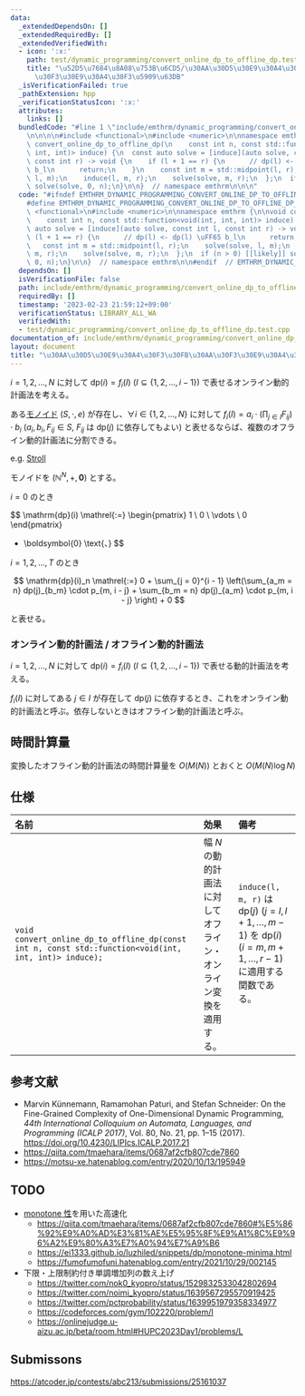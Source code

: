 ```yaml
---
data:
  _extendedDependsOn: []
  _extendedRequiredBy: []
  _extendedVerifiedWith:
  - icon: ':x:'
    path: test/dynamic_programming/convert_online_dp_to_offline_dp.test.cpp
    title: "\u52D5\u7684\u8A08\u753B\u6CD5/\u30AA\u30D5\u30E9\u30A4\u30F3\u30FB\u30AA\
      \u30F3\u30E9\u30A4\u30F3\u5909\u63DB"
  _isVerificationFailed: true
  _pathExtension: hpp
  _verificationStatusIcon: ':x:'
  attributes:
    links: []
  bundledCode: "#line 1 \"include/emthrm/dynamic_programming/convert_online_dp_to_offline_dp.hpp\"\
    \n\n\n\n#include <functional>\n#include <numeric>\n\nnamespace emthrm {\n\nvoid\
    \ convert_online_dp_to_offline_dp(\n    const int n, const std::function<void(int,\
    \ int, int)> induce) {\n  const auto solve = [induce](auto solve, const int l,\
    \ const int r) -> void {\n    if (l + 1 == r) {\n      // dp(l) <- dp(l) \uFF65\
    \ b_l\n      return;\n    }\n    const int m = std::midpoint(l, r);\n    solve(solve,\
    \ l, m);\n    induce(l, m, r);\n    solve(solve, m, r);\n  };\n  if (n > 0) [[likely]]\
    \ solve(solve, 0, n);\n}\n\n}  // namespace emthrm\n\n\n"
  code: "#ifndef EMTHRM_DYNAMIC_PROGRAMMING_CONVERT_ONLINE_DP_TO_OFFLINE_DP_HPP_\n\
    #define EMTHRM_DYNAMIC_PROGRAMMING_CONVERT_ONLINE_DP_TO_OFFLINE_DP_HPP_\n\n#include\
    \ <functional>\n#include <numeric>\n\nnamespace emthrm {\n\nvoid convert_online_dp_to_offline_dp(\n\
    \    const int n, const std::function<void(int, int, int)> induce) {\n  const\
    \ auto solve = [induce](auto solve, const int l, const int r) -> void {\n    if\
    \ (l + 1 == r) {\n      // dp(l) <- dp(l) \uFF65 b_l\n      return;\n    }\n \
    \   const int m = std::midpoint(l, r);\n    solve(solve, l, m);\n    induce(l,\
    \ m, r);\n    solve(solve, m, r);\n  };\n  if (n > 0) [[likely]] solve(solve,\
    \ 0, n);\n}\n\n}  // namespace emthrm\n\n#endif  // EMTHRM_DYNAMIC_PROGRAMMING_CONVERT_ONLINE_DP_TO_OFFLINE_DP_HPP_\n"
  dependsOn: []
  isVerificationFile: false
  path: include/emthrm/dynamic_programming/convert_online_dp_to_offline_dp.hpp
  requiredBy: []
  timestamp: '2023-02-23 21:59:12+09:00'
  verificationStatus: LIBRARY_ALL_WA
  verifiedWith:
  - test/dynamic_programming/convert_online_dp_to_offline_dp.test.cpp
documentation_of: include/emthrm/dynamic_programming/convert_online_dp_to_offline_dp.hpp
layout: document
title: "\u30AA\u30D5\u30E9\u30A4\u30F3\u30FB\u30AA\u30F3\u30E9\u30A4\u30F3\u5909\u63DB"
---
```


$i = 1, 2, \ldots, N$ に対して $\mathrm{dp}(i) = f_i(I)$ ($I \subseteq \lbrace 1, 2, \ldots, i - 1 \rbrace$) で表せるオンライン動的計画法を考える。

ある[モノイド](../../.verify-helper/docs/static/algebraic_structure.md) $(S, \cdot, e)$ が存在し、$\forall i \in \lbrace 1, 2, \ldots, N \rbrace$ に対して $f_i(I) = a_i \cdot (\prod_{j \in I} F_{ij}) \cdot b_i$ ($a_i, b_i, F_{ij} \in S,\ F_{ij} \text{ は } \mathrm{dp}(j) \text{ に依存してもよい}$) と表せるならば、複数のオフライン動的計画法に分割できる。

e.g. [Stroll](https://atcoder.jp/contests/abc213/submissions/25161037)

モノイドを $(\mathbb{N}^N, +, \boldsymbol{0})$ とする。

$i = 0$ のとき

$$
  \mathrm{dp}(i) \mathrel{:=}
  \begin{pmatrix}
    1 \\
    0 \\
    \vdots \\
    0
  \end{pmatrix}
  + \boldsymbol{0} \text{、}
$$

$i = 1, 2, \ldots, T$ のとき

$$
  \mathrm{dp}(i)_n \mathrel{:=} 0 + \sum_{j = 0}^{i - 1} \left(\sum_{a_m = n} dp(j)_{b_m} \cdot p_{m, i - j} + \sum_{b_m = n} dp(j)_{a_m} \cdot p_{m, i - j} \right) + 0
$$

と表せる。


### オンライン動的計画法 / オフライン動的計画法

$i = 1, 2, \ldots, N$ に対して $\mathrm{dp}(i) = f_i(I)$ ($I \subseteq \lbrace 1, 2, \ldots, i - 1 \rbrace$) で表せる動的計画法を考える。

$f_i(I)$ に対してある $j \in I$ が存在して $\mathrm{dp}(j)$ に依存するとき、これをオンライン動的計画法と呼ぶ。依存しないときはオフライン動的計画法と呼ぶ。


## 時間計算量

変換したオフライン動的計画法の時間計算量を $O(M(N))$ とおくと $O(M(N)\log{N})$


## 仕様

|名前|効果|備考|
|:--|:--|:--|
|`void convert_online_dp_to_offline_dp(const int n, const std::function<void(int, int, int)> induce);`|幅 $N$ の動的計画法に対してオフライン・オンライン変換を適用する。|`induce(l, m, r)` は $\mathrm{dp}(j)$ ($j = l, l + 1, \ldots, m - 1$) を $\mathrm{dp}(i)$ ($i = m, m + 1, \ldots, r - 1$) に適用する関数である。|


## 参考文献

- Marvin Künnemann, Ramamohan Paturi, and Stefan Schneider: On the Fine-Grained Complexity of One-Dimensional Dynamic Programming, *44th International Colloquium on Automata, Languages, and Programming (ICALP 2017)*, Vol. 80, No. 21, pp. 1–15 (2017). https://doi.org/10.4230/LIPIcs.ICALP.2017.21
- https://qiita.com/tmaehara/items/0687af2cfb807cde7860
- https://motsu-xe.hatenablog.com/entry/2020/10/13/195949


## TODO

- [monotone 性](./knuth_yao_speedup.md)を用いた高速化
  - https://qiita.com/tmaehara/items/0687af2cfb807cde7860#%E5%86%92%E9%A0%AD%E3%81%AE%E5%95%8F%E9%A1%8C%E9%96%A2%E9%80%A3%E7%A0%94%E7%A9%B6
  - https://ei1333.github.io/luzhiled/snippets/dp/monotone-minima.html
  - https://fumofumofuni.hatenablog.com/entry/2021/10/29/002145
- 下限・上限制約付き単調増加列の数え上げ
  - https://twitter.com/nok0_kyopro/status/1529832533042802694
  - https://twitter.com/noimi_kyopro/status/1639567295570919425
  - https://twitter.com/pctprobability/status/1639951979358334977
  - https://codeforces.com/gym/102220/problem/I
  - https://onlinejudge.u-aizu.ac.jp/beta/room.html#HUPC2023Day1/problems/L


## Submissons

https://atcoder.jp/contests/abc213/submissions/25161037
